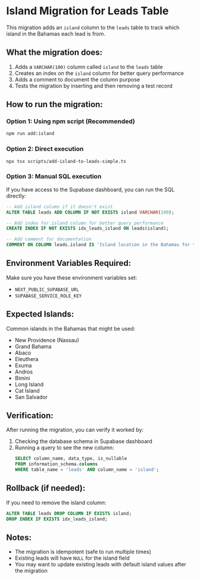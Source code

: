 # Island Migration for Leads Table

This migration adds an `island` column to the `leads` table to track which island in the Bahamas each lead is from.

## What the migration does:

1. Adds a `VARCHAR(100)` column called `island` to the `leads` table
2. Creates an index on the `island` column for better query performance
3. Adds a comment to document the column purpose
4. Tests the migration by inserting and then removing a test record

## How to run the migration:

### Option 1: Using npm script (Recommended)
```bash
npm run add:island
```

### Option 2: Direct execution
```bash
npx tsx scripts/add-island-to-leads-simple.ts
```

### Option 3: Manual SQL execution
If you have access to the Supabase dashboard, you can run the SQL directly:

```sql
-- Add island column if it doesn't exist
ALTER TABLE leads ADD COLUMN IF NOT EXISTS island VARCHAR(100);

-- Add index for island column for better query performance
CREATE INDEX IF NOT EXISTS idx_leads_island ON leads(island);

-- Add comment for documentation
COMMENT ON COLUMN leads.island IS 'Island location in the Bahamas for the lead';
```

## Environment Variables Required:

Make sure you have these environment variables set:
- `NEXT_PUBLIC_SUPABASE_URL`
- `SUPABASE_SERVICE_ROLE_KEY`

## Expected Islands:

Common islands in the Bahamas that might be used:
- New Providence (Nassau)
- Grand Bahama
- Abaco
- Eleuthera
- Exuma
- Andros
- Bimini
- Long Island
- Cat Island
- San Salvador

## Verification:

After running the migration, you can verify it worked by:

1. Checking the database schema in Supabase dashboard
2. Running a query to see the new column:
   ```sql
   SELECT column_name, data_type, is_nullable 
   FROM information_schema.columns 
   WHERE table_name = 'leads' AND column_name = 'island';
   ```

## Rollback (if needed):

If you need to remove the island column:
```sql
ALTER TABLE leads DROP COLUMN IF EXISTS island;
DROP INDEX IF EXISTS idx_leads_island;
```

## Notes:

- The migration is idempotent (safe to run multiple times)
- Existing leads will have `NULL` for the island field
- You may want to update existing leads with default island values after the migration 